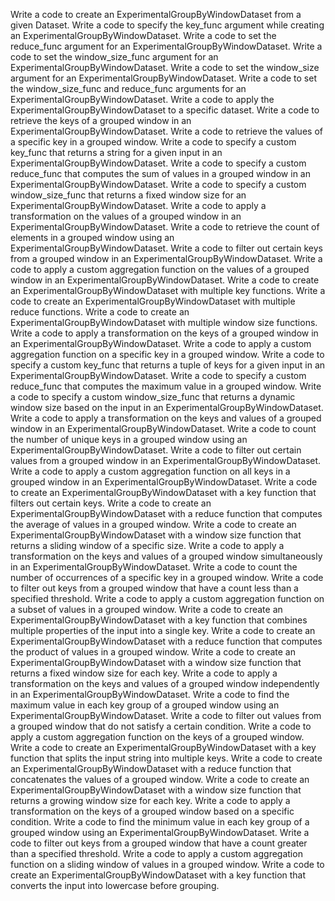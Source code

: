 Write a code to create an ExperimentalGroupByWindowDataset from a given Dataset.
Write a code to specify the key_func argument while creating an ExperimentalGroupByWindowDataset.
Write a code to set the reduce_func argument for an ExperimentalGroupByWindowDataset.
Write a code to set the window_size_func argument for an ExperimentalGroupByWindowDataset.
Write a code to set the window_size argument for an ExperimentalGroupByWindowDataset.
Write a code to set the window_size_func and reduce_func arguments for an ExperimentalGroupByWindowDataset.
Write a code to apply the ExperimentalGroupByWindowDataset to a specific dataset.
Write a code to retrieve the keys of a grouped window in an ExperimentalGroupByWindowDataset.
Write a code to retrieve the values of a specific key in a grouped window.
Write a code to specify a custom key_func that returns a string for a given input in an ExperimentalGroupByWindowDataset.
Write a code to specify a custom reduce_func that computes the sum of values in a grouped window in an ExperimentalGroupByWindowDataset.
Write a code to specify a custom window_size_func that returns a fixed window size for an ExperimentalGroupByWindowDataset.
Write a code to apply a transformation on the values of a grouped window in an ExperimentalGroupByWindowDataset.
Write a code to retrieve the count of elements in a grouped window using an ExperimentalGroupByWindowDataset.
Write a code to filter out certain keys from a grouped window in an ExperimentalGroupByWindowDataset.
Write a code to apply a custom aggregation function on the values of a grouped window in an ExperimentalGroupByWindowDataset.
Write a code to create an ExperimentalGroupByWindowDataset with multiple key functions.
Write a code to create an ExperimentalGroupByWindowDataset with multiple reduce functions.
Write a code to create an ExperimentalGroupByWindowDataset with multiple window size functions.
Write a code to apply a transformation on the keys of a grouped window in an ExperimentalGroupByWindowDataset.
Write a code to apply a custom aggregation function on a specific key in a grouped window.
Write a code to specify a custom key_func that returns a tuple of keys for a given input in an ExperimentalGroupByWindowDataset.
Write a code to specify a custom reduce_func that computes the maximum value in a grouped window.
Write a code to specify a custom window_size_func that returns a dynamic window size based on the input in an ExperimentalGroupByWindowDataset.
Write a code to apply a transformation on the keys and values of a grouped window in an ExperimentalGroupByWindowDataset.
Write a code to count the number of unique keys in a grouped window using an ExperimentalGroupByWindowDataset.
Write a code to filter out certain values from a grouped window in an ExperimentalGroupByWindowDataset.
Write a code to apply a custom aggregation function on all keys in a grouped window in an ExperimentalGroupByWindowDataset.
Write a code to create an ExperimentalGroupByWindowDataset with a key function that filters out certain keys.
Write a code to create an ExperimentalGroupByWindowDataset with a reduce function that computes the average of values in a grouped window.
Write a code to create an ExperimentalGroupByWindowDataset with a window size function that returns a sliding window of a specific size.
Write a code to apply a transformation on the keys and values of a grouped window simultaneously in an ExperimentalGroupByWindowDataset.
Write a code to count the number of occurrences of a specific key in a grouped window.
Write a code to filter out keys from a grouped window that have a count less than a specified threshold.
Write a code to apply a custom aggregation function on a subset of values in a grouped window.
Write a code to create an ExperimentalGroupByWindowDataset with a key function that combines multiple properties of the input into a single key.
Write a code to create an ExperimentalGroupByWindowDataset with a reduce function that computes the product of values in a grouped window.
Write a code to create an ExperimentalGroupByWindowDataset with a window size function that returns a fixed window size for each key.
Write a code to apply a transformation on the keys and values of a grouped window independently in an ExperimentalGroupByWindowDataset.
Write a code to find the maximum value in each key group of a grouped window using an ExperimentalGroupByWindowDataset.
Write a code to filter out values from a grouped window that do not satisfy a certain condition.
Write a code to apply a custom aggregation function on the keys of a grouped window.
Write a code to create an ExperimentalGroupByWindowDataset with a key function that splits the input string into multiple keys.
Write a code to create an ExperimentalGroupByWindowDataset with a reduce function that concatenates the values of a grouped window.
Write a code to create an ExperimentalGroupByWindowDataset with a window size function that returns a growing window size for each key.
Write a code to apply a transformation on the keys of a grouped window based on a specific condition.
Write a code to find the minimum value in each key group of a grouped window using an ExperimentalGroupByWindowDataset.
Write a code to filter out keys from a grouped window that have a count greater than a specified threshold.
Write a code to apply a custom aggregation function on a sliding window of values in a grouped window.
Write a code to create an ExperimentalGroupByWindowDataset with a key function that converts the input into lowercase before grouping.